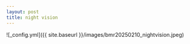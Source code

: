 ```yaml
---
layout: post
title: night vision
---
```


![_config.yml]({{ site.baseurl }}/images/bmr20250210_nightvision.jpeg)
